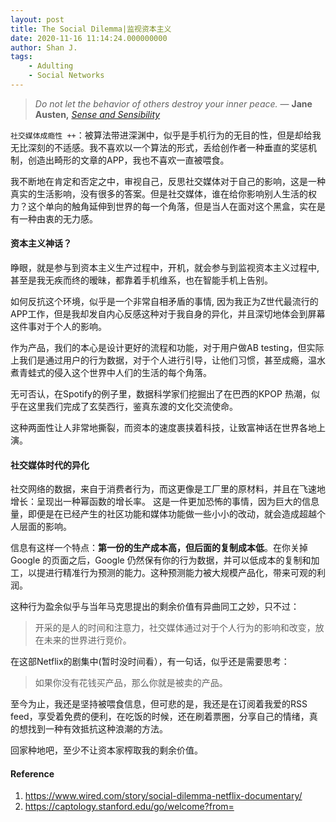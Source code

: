 ```yaml
---
layout: post
title: The Social Dilemma|监视资本主义
date: 2020-11-16 11:14:24.000000000
author: Shan J.
tags:
    - Adulting
    - Social Networks
---
```


> *Do not let the behavior of others destroy your inner peace.* ― **Jane Austen,** *[Sense and Sensibility](https://www.goodreads.com/work/quotes/2809709)*

`社交媒体成瘾性 ++`：被算法带进深渊中，似乎是手机行为的无目的性，但是却给我无比深刻的不适感。我不喜欢以一个算法的形式，丢给创作者一种垂直的奖惩机制，创造出畸形的文章的APP，我也不喜欢一直被喂食。

我不断地在肯定和否定之中，审视自己，反思社交媒体对于自己的影响，这是一种真实的生活影响，没有很多的答案。但是社交媒体，谁在给你影响别人生活的权力？这个单向的触角延伸到世界的每一个角落，但是当人在面对这个黑盒，实在是有一种由衷的无力感。

#### 资本主义神话？

睁眼，就是参与到资本主义生产过程中，开机，就会参与到监视资本主义过程中, 甚至是我无疾而终的暧昧，都靠着手机维系，也在智能手机上告别。

如何反抗这个环境，似乎是一个非常自相矛盾的事情, 因为我正为Z世代最流行的APP工作，但是我却发自内心反感这种对于我自身的异化，并且深切地体会到屏幕这件事对于个人的影响。

作为产品，我们的本心是设计更好的流程和功能，对于用户做AB testing，但实际上我们是通过用户的行为数据，对于个人进行引导，让他们习惯，甚至成瘾，温水煮青蛙式的侵入这个世界中人们的生活的每个角落。

无可否认，在Spotify的例子里，数据科学家们挖掘出了在巴西的KPOP 热潮，似乎在这里我们完成了玄奘西行，鉴真东渡的文化交流使命。

这种两面性让人非常地撕裂，而资本的速度裹挟着科技，让致富神话在世界各地上演。

#### 社交媒体时代的异化

社交网络的数据，来自于消费者行为，而这更像是工厂里的原材料，并且在飞速地增长：呈现出一种幂函数的增长率。 这是一件更加恐怖的事情，因为巨大的信息量，即便是在已经产生的社区功能和媒体功能做一些小小的改动，就会造成超越个人层面的影响。

信息有这样一个特点：**第一份的生产成本高，但后面的复制成本低**。在你关掉 Google 的页面之后，Google 仍然保有你的行为数据，并可以低成本的复制和加工，以提进行精准行为预测的能力。这种预测能力被大规模产品化，带来可观的利润。

这种行为盈余似乎与当年马克思提出的剩余价值有异曲同工之妙，只不过：

>  开采的是人的时间和注意力，社交媒体通过对于个人行为的影响和改变，放在未来的世界进行竞价。

在这部Netflix的剧集中(暂时没时间看），有一句话，似乎还是需要思考：

> 如果你没有花钱买产品，那么你就是被卖的产品。

至今为止，我还是坚持被喂食信息，但可悲的是，我还是在订阅着我爱的RSS feed，享受着免费的便利，在吃饭的时候，还在刷着票圈，分享自己的情绪，真的想找到一种有效抵抗这种浪潮的方法。

回家种地吧，至少不让资本家榨取我的剩余价值。


#### Reference

1. https://www.wired.com/story/social-dilemma-netflix-documentary/
2. https://captology.stanford.edu/go/welcome?from=

